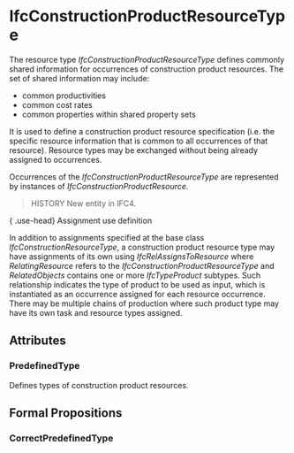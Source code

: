 # IfcConstructionProductResourceType

The resource type _IfcConstructionProductResourceType_ defines commonly shared information for occurrences of construction product resources. The set of shared information may include:

* common productivities
* common cost rates
* common properties within shared property sets

<!-- end of short definition -->

It is used to define a construction product resource specification (i.e. the specific resource information that is common to all occurrences of that resource). Resource types may be exchanged without being already assigned to occurrences.

Occurrences of the _IfcConstructionProductResourceType_ are represented by instances of _IfcConstructionProductResource_.

> HISTORY New entity in IFC4.

{ .use-head}
Assignment use definition

In addition to assignments specified at the base class _IfcConstructionResourceType_, a construction product resource type may have assignments of its own using _IfcRelAssignsToResource_ where _RelatingResource_ refers to the _IfcConstructionProductResourceType_ and _RelatedObjects_ contains one or more _IfcTypeProduct_ subtypes. Such relationship indicates the type of product to be used as input, which is instantiated as an occurrence assigned for each resource occurrence. There may be multiple chains of production where such product type may have its own task and resource types assigned.

## Attributes

### PredefinedType
Defines types of construction product resources.

## Formal Propositions

### CorrectPredefinedType

